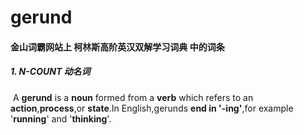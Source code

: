 # gerund

#### 金山词霸网站上 柯林斯高阶英汉双解学习词典 中的词条

##### 1. N-COUNT 动名词

​	A **gerund** is a **noun** formed from a **verb** which refers to an **action**,**process**,or **state**.In  English,gerunds **end in '-ing'**,for example '**running**' and '**thinking**'.